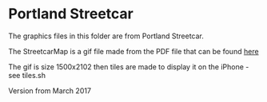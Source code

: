 Portland Streetcar
==================

The graphics files in this folder are from Portland Streetcar.

The StreetcarMap is a gif file made from the PDF file that can be found [here](http://portlandstreetcar.org/node/4)
    
The gif is size 1500x2102 then tiles are made to display it on the iPhone - see tiles.sh

Version from March 2017
